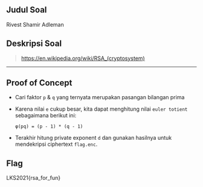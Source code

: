 ## Judul Soal
Rivest Shamir Adleman

## Deskripsi Soal

> https://en.wikipedia.org/wiki/RSA_(cryptosystem)

---
## Proof of Concept
- Cari faktor `p` & `q` yang ternyata merupakan pasangan bilangan prima
- Karena nilai `e` cukup besar, kita dapat menghitung nilai `euler totient` sebagaimana berikut ini:

    ```
    φ(pq) = (p - 1) * (q - 1)
    ```
- Terakhir hitung private exponent `d` dan gunakan hasilnya untuk mendekripsi ciphertext `flag.enc`.


## Flag

LKS2021{rsa_for_fun}